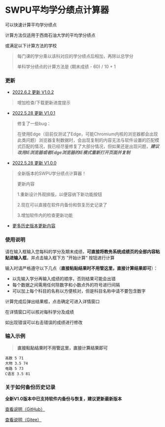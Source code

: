 # SWPU平均学分绩点计算器

可以快速计算平均学分绩点

计算方法仅适用于西南石油大学的平均学分绩点

或满足以下计算方法的学校

> 每门课的学分乘以该科对应的学分绩点后相加，再除以总学分
>
> 单科学分绩点的计算方法是 (期末成绩 - 60) / 10 + 1

### 更新

- [2022.6.2 更新 V1.0.2](https://github.com/merept/GradePointAverageCalulatorForSWPU/releases/tag/V1.0.2)

> 增加检查/下载更新进度提示

- [2022.5.28 更新 V1.0.1](https://github.com/merept/GradePointAverageCalulatorForSWPU/releases/tag/V1.0.1)

> 修复了一些bug：
>
> 在使用Edge（目前仅测试了Edge，可能Chromium内核的浏览器都会出现此类问题）浏览器复制数据时，会出现复制的内容无法与软件设置的匹配模式匹配的情况，我已经尽量修复了大部分情况，但如果还是出现问题，***建议改用IE浏览器或者Edge浏览器的IE模式重新打开页面并复制***

- [2022.5.28 更新 V1.0.0](https://github.com/merept/GradePointAverageCalulatorForSWPU/releases/tag/V1.0.0)

> 全新版本的SWPU学分绩点计算器！
>
> 更新内容
>
> 1.重新设计外观排版，以便容纳下新功能按钮
>
> 2.现在可以直接在软件内备份和恢复历史记录了
>
> 3.增加软件内的检查更新功能

- [更多历史版本更新内容](https://github.com/merept/GradePointAverageCalulatorForSWPU/releases)

### 使用说明

请在输入框输入您每科的学分及期末成绩，**可直接将教务系统成绩页的全部内容粘贴进输入框**，并点击输入框下方 ”开始计算“ 按钮进行计算

输入时请严格遵守以下几点（**直接粘贴结果时不用管这里，直接计算结果即可**）：

- 以先输入学分再输入成绩的顺序，否则结果可能会出错 
- 每个数据之间需用任何除数字和小数点外的符号进行间隔
- 可以加上每个科目的名称以方便核对，但是科目名称中请不要包含数字

计算完成后弹出结果框，点击确定可进入详情窗口

在详情窗口可以核对每科学分及成绩

如出现错误可以右击错误的成绩进行修改

### 输入示例

> **直接粘贴结果时不用管这里，直接计算结果即可**

```
高数 5 71
大物 3.5 74
电路 5 73
C语言 3.5 81
```

### 关于如何备份历史记录

**全新V1.0版本中已支持软件内备份与恢复，建议更新最新版本**

[查看说明（GitHub）](https://github.com/merept/GradePointAverageCalulatorForSWPU/blob/master/关于如何备份历史记录.md)

[查看说明（Gitee）](https://gitee.com/merept/GradePointAverageCalulatorForSWPU/blob/master/关于如何备份历史记录.md)

